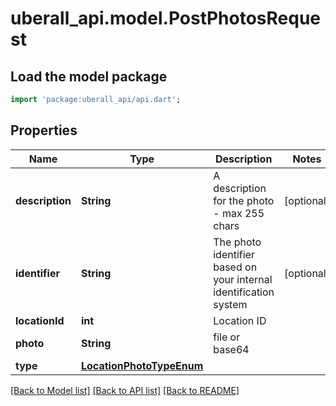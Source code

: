 # uberall_api.model.PostPhotosRequest

## Load the model package
```dart
import 'package:uberall_api/api.dart';
```

## Properties
Name | Type | Description | Notes
------------ | ------------- | ------------- | -------------
**description** | **String** | A description for the photo - max 255 chars | [optional] 
**identifier** | **String** | The photo identifier based on your internal identification system | [optional] 
**locationId** | **int** | Location ID | 
**photo** | **String** | file or base64 | 
**type** | [**LocationPhotoTypeEnum**](LocationPhotoTypeEnum.md) |  | 

[[Back to Model list]](../README.md#documentation-for-models) [[Back to API list]](../README.md#documentation-for-api-endpoints) [[Back to README]](../README.md)


